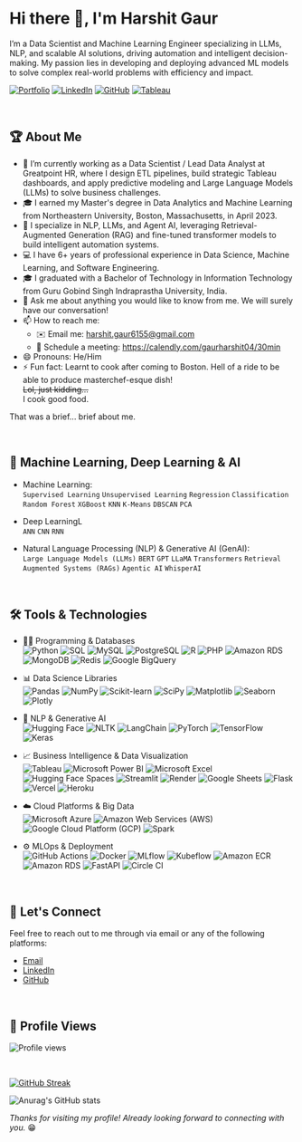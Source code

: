 # Hi there 👋, I'm Harshit Gaur

I’m a Data Scientist and Machine Learning Engineer specializing in LLMs, NLP, and scalable AI solutions, driving automation and intelligent decision-making. My passion lies in developing and deploying advanced ML models to solve complex real-world problems with efficiency and impact.

[![Portfolio](https://img.shields.io/badge/Portfolio-255E63?style=for-the-badge&logo=About.me&logoColor=white)](https://harshitgaur6155.github.io/)
[![LinkedIn](https://img.shields.io/badge/linkedin-%230077B5.svg?style=for-the-badge&logo=linkedin&logoColor=white)](https://www.linkedin.com/in/harshitgaur-/)
[![GitHub](https://img.shields.io/badge/GitHub-100000?style=for-the-badge&logo=github&logoColor=white)](https://github.com/harshitgaur6155)
[![Tableau](https://img.shields.io/badge/Tableau-%23E97627.svg?style=for-the-badge&logo=tableau&logoColor=white)](https://public.tableau.com/app/profile/harshitgaur)

<br>

## 🏆 About Me

- :briefcase: I’m currently working as a Data Scientist / Lead Data Analyst at Greatpoint HR, where I design ETL pipelines, build strategic Tableau dashboards, and apply predictive modeling and Large Language Models (LLMs) to solve business challenges.
- 🎓 I earned my Master's degree in Data Analytics and Machine Learning from Northeastern University, Boston, Massachusetts, in April 2023.
- 🌱 I specialize in NLP, LLMs, and Agent AI, leveraging Retrieval-Augmented Generation (RAG) and fine-tuned transformer models to build intelligent automation systems.
- :computer: I have 6+ years of professional experience in Data Science, Machine Learning, and Software Engineering.
- :mortar_board: I graduated with a Bachelor of Technology in Information Technology from Guru Gobind Singh Indraprastha University, India.
- 💬 Ask me about anything you would like to know from me. We will surely have our conversation!
- 📫 How to reach me:
  - ✉️ Email me: harshit.gaur6155@gmail.com
  - 📅 Schedule a meeting: https://calendly.com/gaurharshit04/30min
- 😄 Pronouns: He/Him
- ⚡ Fun fact: Learnt to cook after coming to Boston. Hell of a ride to be able to produce masterchef-esque dish! 
              </br>~~Lol, just kidding...~~ 
              </br>I cook good food. 

That was a brief... brief about me. </br>
<!--Started creating my portfolio. Thoughts, advices are all welcome here!

Portfolio - https://harshitgaur6155.github.io/ </br>
LinkedIn - https://www.linkedin.com/in/harshitgaur-/ </br>
Tableau - https://public.tableau.com/app/profile/harshitgaur </br>
RPubs - https://rpubs.com/harshitgaur </br> -->

<br>

## 🤖 Machine Learning, Deep Learning & AI

- Machine Learning: 
  <br>
  `Supervised Learning` `Unsupervised Learning` `Regression` `Classification` `Random Forest` `XGBoost` `KNN` `K-Means` `DBSCAN` `PCA`
  
- Deep LearningL
  <br>
  `ANN` `CNN` `RNN`

- Natural Language Processing (NLP) & Generative AI (GenAI):
  <br>
  `Large Language Models (LLMs)` `BERT` `GPT` `LLaMA` `Transformers` `Retrieval Augmented Systems (RAGs)` `Agentic AI` `WhisperAI`


<br>

## 🛠️ Tools & Technologies

- 👨‍💻 Programming & Databases
  <br>
  ![Python](https://img.shields.io/badge/Python-FFD43B?style=for-the-badge&logo=python&logoColor=blue)
  ![SQL](https://img.shields.io/badge/SQL-005C84?style=for-the-badge&logo=mysql&logoColor=white)
  ![MySQL](https://img.shields.io/badge/MySQL-005C84?style=for-the-badge&logo=mysql&logoColor=white)
  ![PostgreSQL](https://img.shields.io/badge/PostgreSQL-316192?style=for-the-badge&logo=postgresql&logoColor=white)
  ![R](https://img.shields.io/badge/R-276DC3?style=for-the-badge&logo=r&logoColor=white)
  ![PHP](https://img.shields.io/badge/PHP-777BB4?style=for-the-badge&logo=php&logoColor=white)
  ![Amazon RDS](https://img.shields.io/badge/Amazon%20RDS-527FFF?style=for-the-badge&logo=amazon-rds&logoColor=white)
  ![MongoDB](https://img.shields.io/badge/MongoDB-4EA94B?style=for-the-badge&logo=mongodb&logoColor=white)
  ![Redis](https://img.shields.io/badge/redis-%23DD0031.svg?&style=for-the-badge&logo=redis&logoColor=white)
  ![Google BigQuery](https://img.shields.io/badge/Google_BigQuery-4285F4?style=for-the-badge&logo=google-cloud&logoColor=white)

- 📊 Data Science Libraries
  <br>
  ![Pandas](https://img.shields.io/badge/Pandas-2C2D72?style=for-the-badge&logo=pandas&logoColor=white)
  ![NumPy](https://img.shields.io/badge/Numpy-777BB4?style=for-the-badge&logo=numpy&logoColor=white)
  ![Scikit-learn](https://img.shields.io/badge/scikit_learn-F7931E?style=for-the-badge&logo=scikit-learn&logoColor=white)
  ![SciPy](https://img.shields.io/badge/SciPy-654FF0?style=for-the-badge&logo=SciPy&logoColor=white)
  ![Matplotlib](https://img.shields.io/badge/Matplotlib-239120?style=for-the-badge&logo=plotly&logoColor=white)
  ![Seaborn](https://img.shields.io/badge/Plotly-239120?style=for-the-badge&logo=plotly&logoColor=white)
  ![Plotly](https://img.shields.io/badge/Plotly-239120?style=for-the-badge&logo=plotly&logoColor=white)

- 🧠 NLP & Generative AI
  <br>
  ![Hugging Face](https://img.shields.io/badge/-HuggingFace-FDEE21?style=for-the-badge&logo=HuggingFace&logoColor=black)
  ![NLTK](https://img.shields.io/badge/NLTK-FFBE00?style=for-the-badge&logo=WeightsAndBiases&logoColor=white)
  ![LangChain](https://img.shields.io/badge/langchain-1C3C3C?style=for-the-badge&logo=langchain&logoColor=white)
  ![PyTorch](https://img.shields.io/badge/PyTorch-EE4C2C?style=for-the-badge&logo=pytorch&logoColor=white)
  ![TensorFlow](https://img.shields.io/badge/TensorFlow-FF6F00?style=for-the-badge&logo=TensorFlow&logoColor=white)
  ![Keras](https://img.shields.io/badge/Keras-D00000?style=for-the-badge&logo=Keras&logoColor=white)

- 📈 Business Intelligence & Data Visualization
  <br>
  ![Tableau](https://img.shields.io/badge/Tableau-E97627?style=for-the-badge&logo=Tableau&logoColor=white)
  ![Microsoft Power BI](https://img.shields.io/badge/PowerBI-F2C811?style=for-the-badge&logo=Power%20BI&logoColor=white)
  ![Microsoft Excel](https://img.shields.io/badge/Microsoft_Excel-217346?style=for-the-badge&logo=microsoft-excel&logoColor=white)
  ![Hugging Face Spaces](https://img.shields.io/badge/-Hugging_Face_Spaces-FDEE21?style=for-the-badge&logo=HuggingFace&logoColor=black)
  ![Streamlit](https://img.shields.io/badge/Streamlit-FF4B4B?style=for-the-badge&logo=Streamlit&logoColor=white)
  ![Render](https://img.shields.io/badge/Render-46E3B7?style=for-the-badge&logo=render&logoColor=white)
  ![Google Sheets](https://img.shields.io/badge/Google%20Sheets-34A853?style=for-the-badge&logo=google-sheets&logoColor=white)
  ![Flask](https://img.shields.io/badge/Flask-000000?style=for-the-badge&logo=flask&logoColor=white)
  ![Vercel](https://img.shields.io/badge/Vercel-000000?style=for-the-badge&logo=vercel&logoColor=white)
  ![Heroku](https://img.shields.io/badge/Heroku-430098?style=for-the-badge&logo=heroku&logoColor=white)

- ☁️ Cloud Platforms & Big Data
  <br>
  ![Microsoft Azure](https://img.shields.io/badge/microsoft%20azure-0089D6?style=for-the-badge&logo=microsoft-azure&logoColor=white)
  ![Amazon Web Services (AWS)](https://img.shields.io/badge/Amazon_AWS-FF9900?style=for-the-badge&logo=amazonaws&logoColor=white)
  ![Google Cloud Platform (GCP)](https://img.shields.io/badge/Google_Cloud-4285F4?style=for-the-badge&logo=google-cloud&logoColor=white)
  ![Spark](https://img.shields.io/badge/Apache_Spark-FFFFFF?style=for-the-badge&logo=apachespark&logoColor=#E35A16)

- ⚙️ MLOps & Deployment
  <br>
  ![GitHub Actions](https://img.shields.io/badge/GitHub_Actions-2088FF?style=for-the-badge&logo=github-actions&logoColor=white)
  ![Docker](https://img.shields.io/badge/Docker-2CA5E0?style=for-the-badge&logo=docker&logoColor=white)
  ![MLflow](https://img.shields.io/badge/MLflow-017CEE?style=for-the-badge&logo=Apache%20Airflow&logoColor=white)
  ![Kubeflow](https://img.shields.io/badge/Kubeflow-3069DE?style=for-the-badge&logo=kubernetes&logoColor=white)
  ![Amazon ECR](https://img.shields.io/badge/Amazon_AWS-FF9900?style=for-the-badge&logo=amazonaws&logoColor=white)
  ![Amazon RDS](https://img.shields.io/badge/Amazon%20RDS-527FFF?style=for-the-badge&logo=amazon-rds&logoColor=white)
  ![FastAPI](https://img.shields.io/badge/fastapi-109989?style=for-the-badge&logo=FASTAPI&logoColor=white)
  ![Circle CI](https://img.shields.io/badge/circleci-343434?style=for-the-badge&logo=circleci&logoColor=white)


<br>

## 📣 Let's Connect

Feel free to reach out to me through via email or any of the following platforms:
- [Email](harshit.gaur6155@gmail.com)
- [LinkedIn](https://www.linkedin.com/in/harshitgaur-/)
- [GitHub](https://github.com/harshitgaur6155)


<br>

## 📌 Profile Views

![Profile views](https://komarev.com/ghpvc/?username=harshitgaur6155&color=brightgreen)

<br>
<!-- ![Anurag's GitHub stats](https://github-readme-stats.vercel.app/api?username=harshitgaur6155&show_icons=true&theme=radical) --> 

[![GitHub Streak](https://streak-stats.demolab.com/?user=harshitgaur6155&theme=radical)](https://git.io/streak-stats)

![Anurag's GitHub stats](https://github-readme-stats.vercel.app/api/top-langs/?username=harshitgaur6155&theme=radical)


*_Thanks for visiting my profile! Already looking forward to connecting with you._* :grin:
